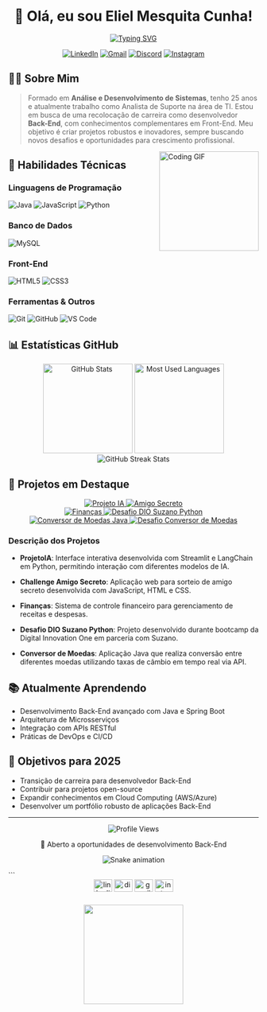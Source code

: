 <div align="center">
  
# 👋 Olá, eu sou Eliel Mesquita Cunha!

[![Typing SVG](https://readme-typing-svg.herokuapp.com?font=Fira+Code&pause=1000&color=6E9BF7&center=true&vCenter=true&random=false&width=435&lines=Desenvolvedor+Back-End;Analista+de+Sistemas;Entusiasta+de+Tecnologia)](https://git.io/typing-svg)
  
<p align="center">
  <a href="https://www.linkedin.com/in/eliel-mesquita-cunha/"><img src="https://img.shields.io/badge/LinkedIn-0077B5?style=for-the-badge&logo=linkedin&logoColor=white" alt="LinkedIn"/></a>
  <a href="mailto:eliel.mesquita@gmail.com"><img src="https://img.shields.io/badge/Gmail-D14836?style=for-the-badge&logo=gmail&logoColor=white" alt="Gmail"/></a>
  <a href="https://discord.com/users/eliel2107"><img src="https://img.shields.io/badge/Discord-7289DA?style=for-the-badge&logo=discord&logoColor=white" alt="Discord"/></a>
  <a href="https://instagram.com/eliel.mesquita"><img src="https://img.shields.io/badge/Instagram-E4405F?style=for-the-badge&logo=instagram&logoColor=white" alt="Instagram"/></a>
</p>
</div>

## 👨‍💻 Sobre Mim

> Formado em **Análise e Desenvolvimento de Sistemas**, tenho 25 anos e atualmente trabalho como Analista de Suporte na área de TI. Estou em busca de uma recolocação de carreira como desenvolvedor **Back-End**, com conhecimentos complementares em Front-End. Meu objetivo é criar projetos robustos e inovadores, sempre buscando novos desafios e oportunidades para crescimento profissional.

<img align="right" height="200" src="https://media.giphy.com/media/v1.Y2lkPTc5MGI3NjExNmQ3MzBmZDk4ZDM0ZDRkYzQ3MzM1ZjI5OGNkMzA4MzA2ZWZlMDk0YiZlcD12MV9pbnRlcm5hbF9naWZzX2dpZklkJmN0PWc/qgQUggAC3Pfv687qPC/giphy.gif" alt="Coding GIF" />

## 🚀 Habilidades Técnicas

<div align="left">
  
### Linguagens de Programação
![Java](https://img.shields.io/badge/Java-ED8B00?style=for-the-badge&logo=openjdk&logoColor=white)
![JavaScript](https://img.shields.io/badge/JavaScript-F7DF1E?style=for-the-badge&logo=javascript&logoColor=black)
![Python](https://img.shields.io/badge/Python-3776AB?style=for-the-badge&logo=python&logoColor=white)
  
### Banco de Dados
![MySQL](https://img.shields.io/badge/MySQL-00000F?style=for-the-badge&logo=mysql&logoColor=white)
  
### Front-End
![HTML5](https://img.shields.io/badge/HTML5-E34F26?style=for-the-badge&logo=html5&logoColor=white)
![CSS3](https://img.shields.io/badge/CSS3-1572B6?style=for-the-badge&logo=css3&logoColor=white)
  
### Ferramentas & Outros
![Git](https://img.shields.io/badge/Git-F05032?style=for-the-badge&logo=git&logoColor=white)
![GitHub](https://img.shields.io/badge/GitHub-100000?style=for-the-badge&logo=github&logoColor=white)
![VS Code](https://img.shields.io/badge/VS_Code-0078D4?style=for-the-badge&logo=visual%20studio%20code&logoColor=white)
</div>

## 📊 Estatísticas GitHub

<div align="center">
  <img src="https://github-readme-stats.vercel.app/api?username=eliel2107&show_icons=true&theme=tokyonight&hide_border=true&include_all_commits=true&count_private=true" height="180em" alt="GitHub Stats"/>
  <img src="https://github-readme-stats.vercel.app/api/top-langs/?username=eliel2107&layout=compact&theme=tokyonight&hide_border=true" height="180em" alt="Most Used Languages"/>
</div>

<div align="center">
  <img src="https://github-readme-streak-stats.herokuapp.com/?user=eliel2107&theme=tokyonight&hide_border=true" alt="GitHub Streak Stats"/>
</div>

## 🔭 Projetos em Destaque

<div align="center">
  <a href="https://github.com/eliel2107/ProjetoIA">
    <img src="https://github-readme-stats.vercel.app/api/pin/?username=eliel2107&repo=ProjetoIA&theme=tokyonight" alt="Projeto IA"/>
  </a>
  <a href="https://github.com/eliel2107/Challenge-amigo-secreto">
    <img src="https://github-readme-stats.vercel.app/api/pin/?username=eliel2107&repo=Challenge-amigo-secreto&theme=tokyonight" alt="Amigo Secreto"/>
  </a>
</div>

<div align="center">
  <a href="https://github.com/eliel2107/Finan-as">
    <img src="https://github-readme-stats.vercel.app/api/pin/?username=eliel2107&repo=Finan-as&theme=tokyonight" alt="Finanças"/>
  </a>
  <a href="https://github.com/eliel2107/DesafioDioSuzanoPython">
    <img src="https://github-readme-stats.vercel.app/api/pin/?username=eliel2107&repo=DesafioDioSuzanoPython&theme=tokyonight" alt="Desafio DIO Suzano Python"/>
  </a>
</div>

<div align="center">
  <a href="https://github.com/eliel2107/ChallengeOneJavaConversorMoedas">
    <img src="https://github-readme-stats.vercel.app/api/pin/?username=eliel2107&repo=ChallengeOneJavaConversorMoedas&theme=tokyonight" alt="Conversor de Moedas Java"/>
  </a>
  <a href="https://github.com/eliel2107/DesafioConversorDeMoedas">
    <img src="https://github-readme-stats.vercel.app/api/pin/?username=eliel2107&repo=DesafioConversorDeMoedas&theme=tokyonight" alt="Desafio Conversor de Moedas"/>
  </a>
</div>

### Descrição dos Projetos

- **ProjetoIA**: Interface interativa desenvolvida com Streamlit e LangChain em Python, permitindo interação com diferentes modelos de IA.

- **Challenge Amigo Secreto**: Aplicação web para sorteio de amigo secreto desenvolvida com JavaScript, HTML e CSS.

- **Finanças**: Sistema de controle financeiro para gerenciamento de receitas e despesas.

- **Desafio DIO Suzano Python**: Projeto desenvolvido durante bootcamp da Digital Innovation One em parceria com Suzano.

- **Conversor de Moedas**: Aplicação Java que realiza conversão entre diferentes moedas utilizando taxas de câmbio em tempo real via API.

## 📚 Atualmente Aprendendo

- Desenvolvimento Back-End avançado com Java e Spring Boot
- Arquitetura de Microsserviços
- Integração com APIs RESTful
- Práticas de DevOps e CI/CD

## 🌱 Objetivos para 2025

- Transição de carreira para desenvolvedor Back-End
- Contribuir para projetos open-source
- Expandir conhecimentos em Cloud Computing (AWS/Azure)
- Desenvolver um portfólio robusto de aplicações Back-End

---

<div align="center">
  <img src="https://komarev.com/ghpvc/?username=eliel2107&color=blue" alt="Profile Views"/>
  <p>💼 Aberto a oportunidades de desenvolvimento Back-End</p>
  
  ![Snake animation](https://github.com/eliel2107/eliel2107/blob/output/github-contribution-grid-snake.svg)
</div>
```


<div align="center">
  <img src="https://raw.githubusercontent.com/maurodesouza/profile-readme-generator/master/src/assets/icons/social/linkedin/default.svg" width="37" height="25" alt="linkedin logo"  />
  <img src="https://raw.githubusercontent.com/maurodesouza/profile-readme-generator/master/src/assets/icons/social/discord/default.svg" width="37" height="25" alt="discord logo"  />
  <img src="https://raw.githubusercontent.com/maurodesouza/profile-readme-generator/master/src/assets/icons/social/gmail/default.svg" width="37" height="25" alt="gmail logo"  />
  <img src="https://raw.githubusercontent.com/maurodesouza/profile-readme-generator/master/src/assets/icons/social/instagram/default.svg" width="37" height="25" alt="instagram logo"  />
</div>

###

<div align="center">
  <img height="200" src="https://c.tenor.com/GfSX-u7VGM4AAAAC/coding.gif"  />
</div>

###

<br clear="both">
 


